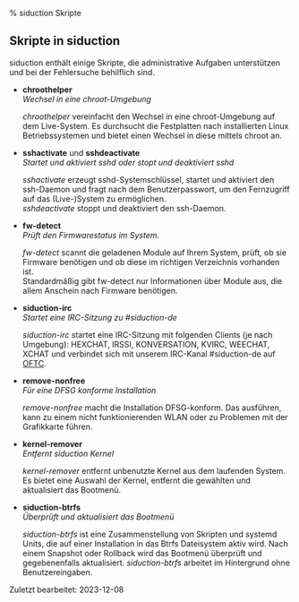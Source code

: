 % siduction Skripte

## Skripte in siduction

siduction enthält einige Skripte, die administrative Aufgaben unterstützen und bei der Fehlersuche behilflich sind.

- **chroothelper**  
  *Wechsel in eine chroot-Umgebung*

  *chroothelper* vereinfacht den Wechsel in eine chroot-Umgebung auf dem Live-System. Es durchsucht die Festplatten nach installierten Linux Betriebssystemen und bietet einen Wechsel in diese mittels chroot an.

- **sshactivate** und **sshdeactivate**  
  *Startet und aktiviert sshd oder stopt und deaktiviert sshd*

  *sshactivate* erzeugt sshd-Systemschlüssel, startet und aktiviert den ssh-Daemon und fragt nach dem Benutzerpasswort, um den Fernzugriff auf das (Live-)System zu ermöglichen.  
  *sshdeactivate* stoppt und deaktiviert den ssh-Daemon.

- **fw-detect**  
  *Prüft den Firmwarestatus im System.*

  *fw-detect* scannt die geladenen Module auf Ihrem System, prüft, ob sie Firmware benötigen und ob diese im richtigen Verzeichnis vorhanden ist.  
Standardmäßig gibt fw-detect nur Informationen über Module aus, die allem Anschein nach Firmware benötigen.

- **siduction-irc**  
  *Startet eine IRC-Sitzung zu #siduction-de*

  *siduction-irc* startet eine IRC-Sitzung mit folgenden Clients (je nach Umgebung): HEXCHAT, IRSSI, KONVERSATION, KVIRC, WEECHAT, XCHAT und verbindet sich mit unserem IRC-Kanal #siduction-de auf [OFTC](https://www.oftc.net).

- **remove-nonfree**  
  *Für eine DFSG konforme Installation*

  *remove-nonfree* macht die Installation DFSG-konform. Das ausführen, kann zu einem nicht funktionierenden WLAN oder zu Problemen mit der Grafikkarte führen.

- **kernel-remover**  
  *Entfernt siduction Kernel*

  *kernel-remover* entfernt unbenutzte Kernel aus dem laufenden System. Es bietet eine Auswahl der Kernel, entfernt die gewählten und aktualisiert das Bootmenü.

- **siduction-btrfs**  
  *Überprüft und aktualisiert das Bootmenü*

  *siduction-btrfs* ist eine Zusammenstellung von Skripten und systemd Units, die auf einer Installation in das Btrfs Dateisystem aktiv wird. Nach einem Snapshot oder Rollback wird das Bootmenü überprüft und gegebenenfalls aktualisiert. *siduction-btrfs* arbeitet im Hintergrund ohne Benutzereingaben.

<div id="rev">Zuletzt bearbeitet: 2023-12-08</div>
